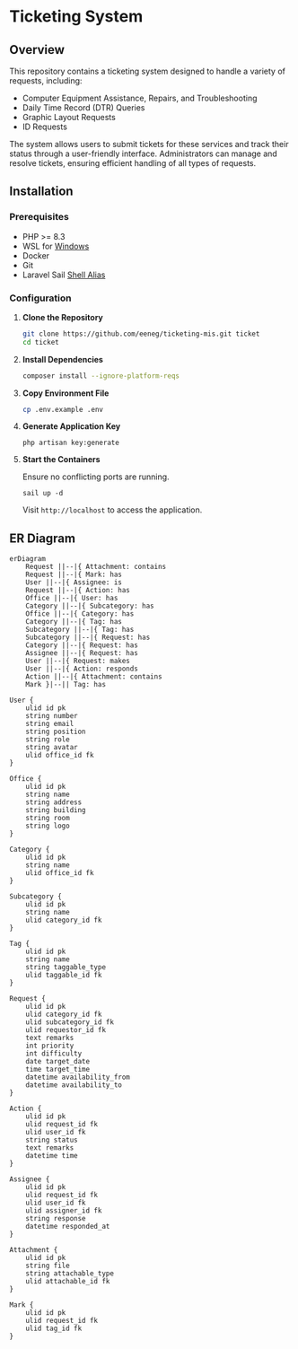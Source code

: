 # Ticketing System

## Overview

This repository contains a ticketing system designed to handle a variety of requests, including:

- Computer Equipment Assistance, Repairs, and Troubleshooting
- Daily Time Record (DTR) Queries
- Graphic Layout Requests
- ID Requests

The system allows users to submit tickets for these services and track their status through a user-friendly interface. Administrators can manage and resolve tickets, ensuring efficient handling of all types of requests.

## Installation

### Prerequisites
- PHP >= 8.3
- WSL for [Windows](https://learn.microsoft.com/en-us/windows/wsl/install)
- Docker
- Git
- Laravel Sail [Shell Alias](https://laravel.com/docs/11.x/sail#configuring-a-shell-alias)

### Configuration
1. **Clone the Repository**
   ```bash
   git clone https://github.com/eeneg/ticketing-mis.git ticket
   cd ticket
   ```

2. **Install Dependencies**
    ```bash
    composer install --ignore-platform-reqs
    ```

2. **Copy Environment File**
   ```bash
   cp .env.example .env
   ```

3. **Generate Application Key**
   ```
   php artisan key:generate
   ```

4. **Start the Containers**

   Ensure no conflicting ports are running.
   ```
   sail up -d
   ```
   Visit `http://localhost` to access the application.


## ER Diagram
```mermaid
erDiagram
    Request ||--|{ Attachment: contains
    Request ||--|{ Mark: has
    User ||--|{ Assignee: is
    Request ||--|{ Action: has
    Office ||--|{ User: has
    Category ||--|{ Subcategory: has
    Office ||--|{ Category: has
    Category ||--|{ Tag: has
    Subcategory ||--|{ Tag: has
    Subcategory ||--|{ Request: has
    Category ||--|{ Request: has
    Assignee ||--|{ Request: has
    User ||--|{ Request: makes
    User ||--|{ Action: responds
    Action ||--|{ Attachment: contains
    Mark }|--|| Tag: has

User {
    ulid id pk
    string number
    string email
    string position
    string role
    string avatar
    ulid office_id fk
}

Office {
    ulid id pk
    string name
    string address
    string building
    string room
    string logo
}

Category {
    ulid id pk
    string name
    ulid office_id fk
}

Subcategory {
    ulid id pk
    string name
    ulid category_id fk
}

Tag {
    ulid id pk
    string name
    string taggable_type
    ulid taggable_id fk
}

Request {
    ulid id pk
    ulid category_id fk
    ulid subcategory_id fk
    ulid requestor_id fk
    text remarks
    int priority
    int difficulty
    date target_date
    time target_time
    datetime availability_from
    datetime availability_to
}

Action {
    ulid id pk
    ulid request_id fk
    ulid user_id fk
    string status
    text remarks
    datetime time
}

Assignee {
    ulid id pk
    ulid request_id fk
    ulid user_id fk
    ulid assigner_id fk
    string response
    datetime responded_at
}

Attachment {
    ulid id pk
    string file
    string attachable_type
    ulid attachable_id fk
}

Mark {
    ulid id pk
    ulid request_id fk
    ulid tag_id fk
}
